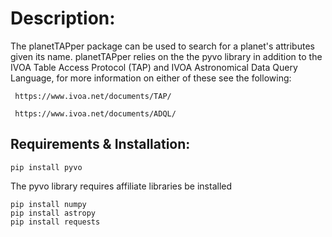 # Description:
The planetTAPper package can be used to search for a planet's attributes given its name.  planetTAPper relies on the the pyvo library in addition to the IVOA Table Access Protocol (TAP) and IVOA Astronomical Data Query Language, for more information on either of these see the following:

     https://www.ivoa.net/documents/TAP/

     https://www.ivoa.net/documents/ADQL/

## Requirements & Installation:
```
pip install pyvo
```
The pyvo library requires affiliate libraries be installed
```
pip install numpy
pip install astropy
pip install requests
```


